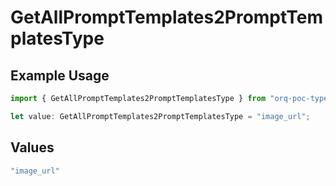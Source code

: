 # GetAllPromptTemplates2PromptTemplatesType

## Example Usage

```typescript
import { GetAllPromptTemplates2PromptTemplatesType } from "orq-poc-typescript-multi-env-version/models/operations";

let value: GetAllPromptTemplates2PromptTemplatesType = "image_url";
```

## Values

```typescript
"image_url"
```
